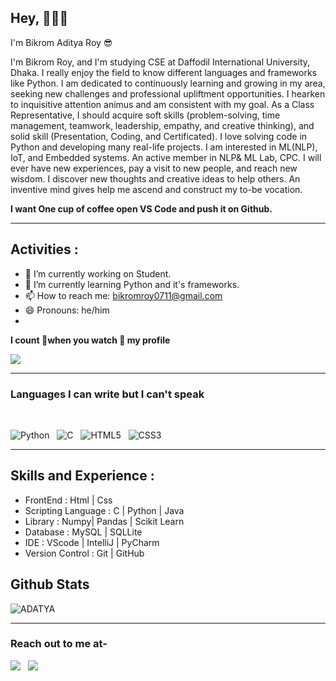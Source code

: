 <h2>Hey, 🙋🏼‍♂️</h2>
<p>I'm Bikrom Aditya Roy 😎</p>
<p>I'm Bikrom Roy, and I'm studying CSE at Daffodil International University, Dhaka. I really enjoy the field to know different languages and frameworks like Python.
I am dedicated to continuously learning and growing in my area, seeking new challenges and professional upliftment opportunities.
I hearken to inquisitive attention animus and am consistent with my goal. 
As a Class Representative, I should acquire soft skills (problem-solving, time management, teamwork, leadership, empathy, and creative thinking),  and solid skill (Presentation, Coding, and Certificated). 
I love solving code in Python and developing many real-life projects. I am interested in ML(NLP), IoT, and Embedded systems. An active member in NLP& ML Lab, CPC.
I will ever have new experiences, pay a visit to new people, and reach new wisdom.  I discover new thoughts and creative ideas to help others. An inventive mind gives help me ascend and construct my to-be vocation.
</p>
<p><b>I want One cup of coffee open VS Code and push it on Github.</b></p>

<hr />

## Activities  :

- 🔭 I’m currently working on Student. 
- 🌱 I’m currently learning Python and it's frameworks. 
- 📫 How to reach me: bikromroy0711@gmail.com 
- 😄 Pronouns: he/him 
- 
<p><b>I count 📝when you watch 👀 my profile </b></p>

![](https://komarev.com/ghpvc/?username=ADATYA&color=brightgreen)

<hr />

### Languages I can write but  I can't speak 

<br />

![Python](https://img.shields.io/badge/python-3670A0?style=for-the-badge&logo=python&logoColor=ffdd54) &nbsp;
![C](https://img.shields.io/badge/c-%2300599C.svg?style=for-the-badge&logo=c&logoColor=white) &nbsp;
![HTML5](https://img.shields.io/badge/html5-%23E34F26.svg?style=for-the-badge&logo=html5&logoColor=white) &nbsp;
![CSS3](https://img.shields.io/badge/css3-%231572B6.svg?style=for-the-badge&logo=css3&logoColor=white)
<hr />

##  Skills and Experience :

- FrontEnd           : Html | Css 
- Scripting Language : C | Python | Java
- Library            : Numpy| Pandas | Scikit Learn 
- Database           : MySQL | SQLLite 
- IDE                : VScode | IntelliJ | PyCharm 
- Version Control     : Git | GitHub

<h2>Github Stats</h2>
<!-- <p align="center" style="width:100% display:flex flex-direction:column align-items:center justify-content:center"> 
   -->
<!--  [![GitHub Streak](https://github-readme-streak-stats.herokuapp.com/?user=ADATYA&theme=dark)](https://git.io/streak-stats) -->
<!--   [![Top Langs](https://github-readme-stats.vercel.app/api/top-langs/?username=ADATYA)](https://github.com/ADATYA/github-readme-stats) -->
 
  <img align="center" src="https://github-readme-stats.vercel.app/api?username=ADATYA&show_icons=true&locale=en&theme=tokyonight" alt="ADATYA" />
 
</p>

<hr />

### Reach out to me at-
[<img src="https://img.shields.io/badge/linkedin-%230077B5.svg?&style=for-the-badge&logo=linkedin&logoColor=white" />](linkedin.com/in/bikrom-roy-68884a226) &nbsp;
[<img src ="https://img.shields.io/badge/Email-Here-%23E4405F.svg?&style=for-the-badge&logo=&logoColor=white%22">](bikromroy0711@gmail.com)



